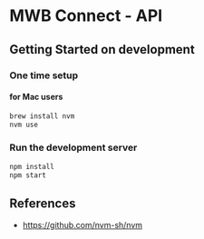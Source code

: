 # MWB Connect - API

## Getting Started on development

### One time setup

#### for Mac users

```bash
brew install nvm
nvm use
```

### Run the development server

```bash
npm install
npm start

```

## References

- <https://github.com/nvm-sh/nvm>
